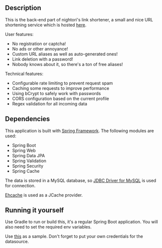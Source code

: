 ## Description
This is the back-end part of nightori's link shortener, a small and nice URL shortening service which is hosted [here](https://cc.nightori.ru).

User features:
 - No registration or captcha!
 - No ads or other annoyance!
 - Custom URL aliases as well as auto-generated ones!
 - Link deletion with a password!
 - Nobody knows about it, so there's a ton of free aliases!
 
 Technical features:
 - Configurable rate limiting to prevent request spam
 - Caching some requests to improve performance
 - Using bCrypt to safely work with passwords
 - CORS configuration based on the current profile
 - Regex validation for all incoming data

## Dependencies
This application is built with [Spring Framework](https://spring.io/projects/spring-framework). The following modules are used:
- Spring Boot
- Spring Web
- Spring Data JPA
- Spring Validation
- Spring Security
- Spring Cache

The data is stored in a MySQL database, so [JDBC Driver for MySQL](https://www.mysql.com/products/connector/) is used for connection.

[Ehcache](https://www.ehcache.org/documentation/3.0/107.html) is used as a JCache provider.

## Running it yourself
Use Gradle to run or build this, it's a regular Spring Boot application. You will also need to set the required env variables.

Use [this](src/main/resources/application.properties.sample) as a sample. Don't forget to put your own credentials for the datasource.
